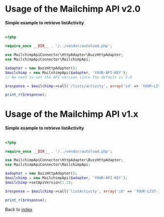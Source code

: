 # Usage of the Mailchimp API v2.0

#### Simple example to retrieve listActivity

```php

<?php

require_once __DIR__ . '/../vendor/autoload.php';

use MailchimpApiConnector\HttpAdapter\BuzzHttpAdapter;
use MailchimpApiConnector\MailchimpApi;

$adapter = new BuzzHttpAdapter();
$mailchimp = new MailchimpApi($adapter, 'YOUR-API-KEY');
// No need to set the API version since the default is 2.0

$response = $mailchimp->call('/lists/activity', array('id' => 'YOUR-LIST-ID'));

print_r($response);

```

# Usage of the Mailchimp API v1.x

#### Simple example to retrieve listActivity

```php

<?php

require_once __DIR__ . '/../vendor/autoload.php';

use MailchimpApiConnector\HttpAdapter\BuzzHttpAdapter;
use MailchimpApiConnector\MailchimpApi;

$adapter = new BuzzHttpAdapter();
$mailchimp = new MailchimpApi($adapter, 'YOUR-API-KEY');
$mailchimp->setApiVersion(1.3);

$response = $mailchimp->call('listActivity', array('id' => 'YOUR-LIST-ID'));

print_r($response);

```

Back to [index](index.md)
